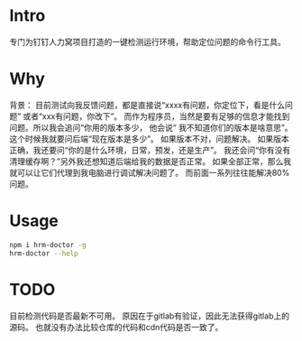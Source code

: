# Intro
专门为钉钉人力窝项目打造的一键检测运行环境，帮助定位问题的命令行工具。
# Why
背景： 目前测试向我反馈问题，都是直接说“xxxx有问题，你定位下，看是什么问题” 或者“xxx有问题，你改下”。
而作为程序员，当然是要有足够的信息才能找到问题。所以我会追问“你用的版本多少， 他会说“ 我不知道你们的版本是啥意思”。这个时候我就要问后端“现在版本是多少”。 如果版本不对，问题解决。 如果版本正确，我还要问“你的是什么环境，日常，预发，还是生产”。  我还会问“你有没有清理缓存啊？”另外我还想知道后端给我的数据是否正常。 如果全部正常，那么我就可以让它们代理到我电脑进行调试解决问题了。   而前面一系列往往能解决80% 问题。

# Usage
```bash
npm i hrm-doctor -g
hrm-doctor --help
```
# TODO
目前检测代码是否最新不可用。 原因在于gitlab有验证，因此无法获得gitlab上的源码。
也就没有办法比较仓库的代码和cdn代码是否一致了。